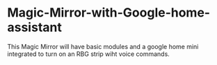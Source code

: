 # Magic-Mirror-with-Google-home-assistant
This Magic Mirror will have basic modules and a google home mini integrated to turn on an RBG strip wiht voice commands.
